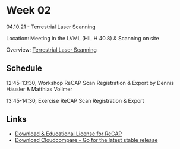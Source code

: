 # Week 02

04.10.21 - Terrestrial Laser Scanning

Location: Meeting in the LVML (HIL H 40.8) & Scanning on site

Overview: [Terrestrial Laser Scanning](13_Terrestrial_Laser_Scanning.md)

## Schedule
12:45-13:30, Workshop ReCAP Scan Registration & Export by Dennis Häusler & Matthias Vollmer

13:45-14:30, Exercise ReCAP Scan Registration & Export

## Links
- [Download & Educational License for ReCAP](https://www.autodesk.com/education/edu-software/overview?sorting=featured&page=1)
- [Download Cloudcompare - Go for the latest stable release](https://www.danielgm.net/cc/)
